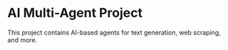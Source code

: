 # AI Multi-Agent Project
This project contains AI-based agents for text generation, web scraping, and more.